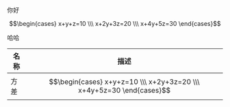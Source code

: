 
你好

$$\begin{cases} x+y+z=10 \\\ x+2y+3z=20 \\\ x+4y+5z=30 \end{cases}$$

哈哈

|名称|描述|
|-|-|
|方差|$$\begin{cases} x+y+z=10 \\\ x+2y+3z=20 \\\ x+4y+5z=30 \end{cases}$$|


